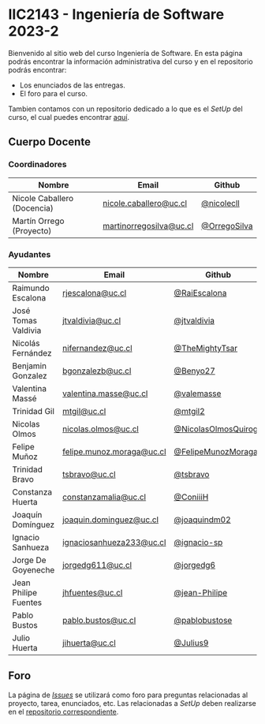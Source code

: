 # IIC2143 - Ingeniería de Software 2023-2

Bienvenido al sitio web del curso Ingeniería de Software. En esta página podrás encontrar la información administrativa del curso y en el repositorio podrás encontrar:
* Los enunciados de las entregas.
* El foro para el curso.

Tambien contamos con un repositorio dedicado a lo que es el _SetUp_ del curso, el cual puedes encontrar [aquí](https://github.com/IIC2143/Setup-Guides).

## Cuerpo Docente

### Coordinadores

| Nombre                      | Email                   | Github                                         |
|-----------------------------|-------------------------|------------------------------------------------|
| Nicole Caballero (Docencia) | nicole.caballero@uc.cl  | [@nicolecll](https://github.com/nicolecll)     |
| Martín Orrego (Proyecto)   | martinorregosilva@uc.cl | [@OrregoSilva](https://github.com/OrregoSilva) |


### Ayudantes


| Nombre                      | Email                     | Github                                                               |
|-----------------------------|---------------------------|----------------------------------------------------------------------|
| Raimundo Escalona | rjescalona@uc.cl | [@RaiEscalona](https://github.com/RaiEscalona) |
| José Tomas Valdivia | jtvaldivia@uc.cl | [@jtvaldivia](https://github.com/jtvaldivia) |
| Nicolás Fernández | nifernandez@uc.cl | [@TheMightyTsar](https://github.com/TheMightyTsar) |
| Benjamin Gonzalez | bgonzalezb@uc.cl | [@Benyo27](https://github.com/Benyo27) |
| Valentina Massé | valentina.masse@uc.cl | [@valemasse](https://github.com/valemasse) |
| Trinidad Gil | mtgil@uc.cl | [@mtgil2](https://github.com/mtgil2) |
| Nicolas Olmos | nicolas.olmos@uc.cl | [@NicolasOlmosQuiroga](https://github.com/NicolasOlmosQuiroga) |
| Felipe Muñoz | felipe.munoz.moraga@uc.cl | [@FelipeMunozMoraga](https://github.com/FelipeMunozMoraga) |
| Trinidad Bravo | tsbravo@uc.cl | [@tsbravo](https://github.com/tsbravo) |
| Constanza Huerta | constanzamalia@uc.cl | [@ConiiiH](https://github.com/ConiiiH) |
| Joaquín Domínguez | joaquin.dominguez@uc.cl | [@joaquindm02](https://github.com/joaquindm02) |
| Ignacio Sanhueza | ignaciosanhueza233@uc.cl | [@ignacio-sp](https://github.com/ignacio-sp) |
| Jorge De Goyeneche | jorgedg611@uc.cl | [@jorgedg6](https://github.com/jorgedg6) |
| Jean Philipe Fuentes | jhfuentes@uc.cl | [@jean-Philipe](https://github.com/jean-Philipe) |
| Pablo Bustos | pablo.bustos@uc.cl | [@pablobustose](https://github.com/pablobustose) |
| Julio Huerta | jihuerta@uc.cl | [@Julius9](https://github.com/Julius9) |


## Foro

La página de [_Issues_](https://github.com/IIC2143/Syllabus/issues) se utilizará como foro para preguntas relacionadas al proyecto, tarea, enunciados, etc. Las relacionadas a _SetUp_ deben realizarse en el [repositorio correspondiente](https://github.com/IIC2143/Setup-Guides/issues).
